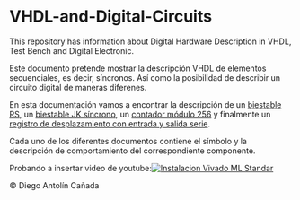 # VHDL-and-Digital-Circuits
This repository has information about Digital Hardware Description in VHDL, Test Bench and Digital Electronic.

Este documento pretende mostrar la descripción VHDL de elementos secuenciales, es decir, síncronos. Así como la posibilidad de describir un circuito digital de maneras diferenes.

En esta documentación vamos a encontrar la descripción de un [biestable RS](/Biestable-RS.md), un [biestable JK síncrono](/Biestable-JK.md), un [contador módulo 256](/ContadorMod256.md) y finalmente un [registro de desplazamiento con entrada y salida serie](/RegistroDesplazamientoSerie.md).

Cada uno de los diferentes documentos contiene el símbolo y la descripción de comportamiento del correspondiente componente.

Probando a insertar video de youtube:[![Instalacion Vivado ML Standar](https://img.youtube.com/vi/G_Z4rQFMujc/0.jpg)](https://www.youtube.com/watch?v=G_Z4rQFMujc)

&copy; Diego Antolín Cañada

